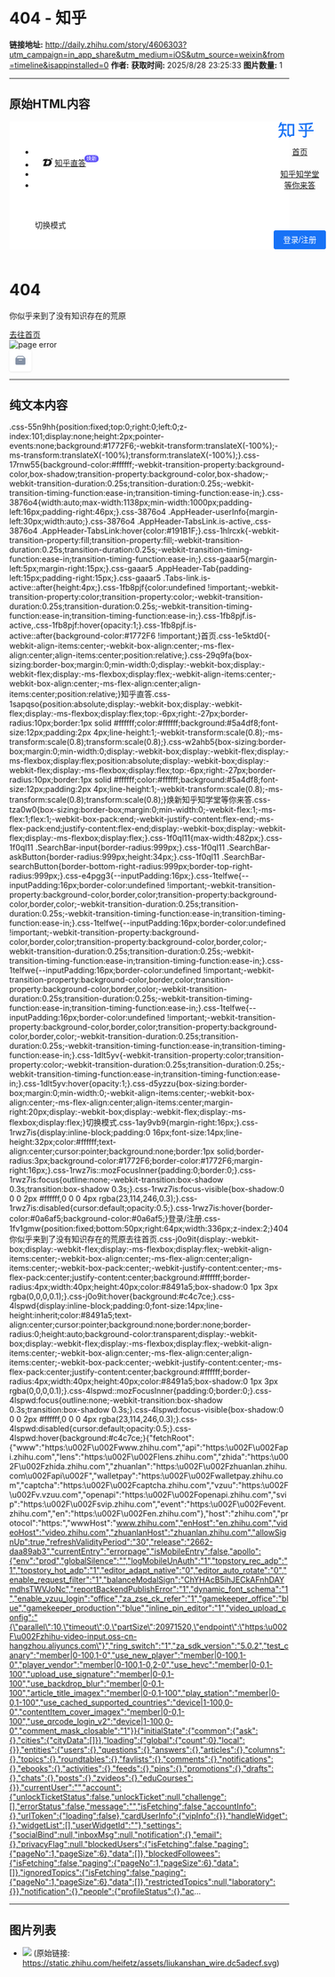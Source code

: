 # 404 - 知乎

**链接地址:** http://daily.zhihu.com/story/4606303?utm_campaign=in_app_share&utm_medium=iOS&utm_source=weixin&from=timeline&isappinstalled=0
**作者:** 
**获取时间:** 2025/8/28 23:25:33
**图片数量:** 1

---

## 原始HTML内容

<div id="root"><div class="App"><style data-emotion-css="55n9hh">.css-55n9hh{position:fixed;top:0;right:0;left:0;z-index:101;display:none;height:2px;pointer-events:none;background:#1772F6;-webkit-transform:translateX(-100%);-ms-transform:translateX(-100%);transform:translateX(-100%);}</style><div class="LoadingBar  css-55n9hh"></div><div><span style="position:absolute;top:-10000px;left:-10000px" role="log" aria-live="assertive"></span></div><div><style data-emotion-css="17rnw55">.css-17rnw55{background-color:#ffffff;-webkit-transition-property:background-color,box-shadow;transition-property:background-color,box-shadow;-webkit-transition-duration:0.25s;transition-duration:0.25s;-webkit-transition-timing-function:ease-in;transition-timing-function:ease-in;}</style><header role="banner" class="Sticky AppHeader css-17rnw55" data-za-module="TopNavBar"><style data-emotion-css="3876o4">.css-3876o4{width:auto;max-width:1138px;min-width:1000px;padding-left:16px;padding-right:46px;}.css-3876o4 .AppHeader-userInfo{margin-left:30px;width:auto;}.css-3876o4 .AppHeader-TabsLink.is-active,.css-3876o4 .AppHeader-TabsLink:hover{color:#191B1F;}</style><div class="AppHeader-inner css-3876o4"><a class="AppHeader-zhihuLogo" href="//www.zhihu.com" aria-label="知乎"><style data-emotion-css="1hlrcxk">.css-1hlrcxk{-webkit-transition-property:fill;transition-property:fill;-webkit-transition-duration:0.25s;transition-duration:0.25s;-webkit-transition-timing-function:ease-in;transition-timing-function:ease-in;}</style><svg viewBox="0 0 64 30" fill="#1772F6" width="64" height="30" class="css-1hlrcxk"><path d="M29.05 4.582H16.733V25.94h3.018l.403 2.572 4.081-2.572h4.815V4.582zm-5.207 18.69l-2.396 1.509-.235-1.508h-1.724V7.233h6.78v16.04h-2.425zM14.46 14.191H9.982c0-.471.033-.954.039-1.458v-5.5h5.106V5.935a1.352 1.352 0 0 0-.404-.957 1.378 1.378 0 0 0-.968-.396H5.783c.028-.088.056-.177.084-.255.274-.82 1.153-3.326 1.153-3.326a4.262 4.262 0 0 0-2.413.698c-.57.4-.912.682-1.371 1.946-.532 1.453-.997 2.856-1.31 3.693C1.444 8.674.28 11.025.28 11.025a5.85 5.85 0 0 0 2.52-.61c1.119-.593 1.679-1.502 2.054-2.883l.09-.3h2.334v5.5c0 .5-.045.982-.073 1.46h-4.12c-.71 0-1.39.278-1.893.775a2.638 2.638 0 0 0-.783 1.874h6.527a17.717 17.717 0 0 1-.778 3.649 16.796 16.796 0 0 1-3.012 5.273A33.104 33.104 0 0 1 0 28.74s3.13 1.175 5.425-.954c1.388-1.292 2.631-3.814 3.23-5.727a28.09 28.09 0 0 0 1.12-5.229h5.967v-1.37a1.254 1.254 0 0 0-.373-.899 1.279 1.279 0 0 0-.909-.37z"></path><path d="M11.27 19.675l-2.312 1.491 5.038 7.458a6.905 6.905 0 0 0 .672-2.218 3.15 3.15 0 0 0-.28-2.168l-3.118-4.563zM51.449 15.195V5.842c4.181-.205 7.988-.405 9.438-.483l.851-.05c.387-.399.885-2.395.689-3.021-.073-.25-.213-.666-.638-.555a33.279 33.279 0 0 1-4.277.727c-2.766.321-3.97.404-7.804.682-6.718.487-12.709.72-12.709.72a2.518 2.518 0 0 0 .788 1.834 2.567 2.567 0 0 0 1.883.706c2.278-.095 5.598-.25 8.996-.41v9.203h-12.78c0 .703.281 1.377.783 1.874a2.69 2.69 0 0 0 1.892.777h10.105v7.075c0 .887-.464 1.192-1.231 1.214h-3.92a4.15 4.15 0 0 0 .837 1.544 4.2 4.2 0 0 0 1.403 1.067 6.215 6.215 0 0 0 2.71.277c1.36-.066 2.967-.826 2.967-3.57v-7.607h11.28c.342 0 .67-.135.91-.374.242-.239.378-.563.378-.902v-1.375H51.449z"></path><path d="M42.614 8.873a2.304 2.304 0 0 0-1.508-.926 2.334 2.334 0 0 0-1.727.405l-.376.272 4.255 5.85 2.24-1.62-2.884-3.98zM57.35 8.68l-3.125 4.097 2.24 1.663 4.517-5.927-.375-.277a2.32 2.32 0 0 0-1.722-.452 2.327 2.327 0 0 0-1.536.896z"></path></svg></a><style data-emotion-css="gaaar5">.css-gaaar5{margin-left:5px;margin-right:15px;}.css-gaaar5 .AppHeader-Tab{padding-left:15px;padding-right:15px;}.css-gaaar5 .Tabs-link.is-active::after{height:4px;}</style><ul role="tablist" class="Tabs AppHeader-Tabs css-gaaar5"><li role="tab" class="Tabs-item AppHeader-Tab Tabs-item--noMeta"><style data-emotion-css="1fb8pjf">.css-1fb8pjf{color:undefined !important;-webkit-transition-property:color;transition-property:color;-webkit-transition-duration:0.25s;transition-duration:0.25s;-webkit-transition-timing-function:ease-in;transition-timing-function:ease-in;}.css-1fb8pjf.is-active,.css-1fb8pjf:hover{opacity:1;}.css-1fb8pjf.is-active::after{background-color:#1772F6 !important;}</style><a class="Tabs-link AppHeader-TabsLink css-1fb8pjf" tabindex="0" data-za-not-track-link="true" href="//www.zhihu.com/">首页</a></li><li role="tab" class="Tabs-item AppHeader-Tab Tabs-item--noMeta"><a class="Tabs-link AppHeader-TabsLink css-1fb8pjf" tabindex="0" data-za-not-track-link="true" href="//www.zhihu.com/zhida" target="_blank" rel="noreferrer noopener" style="display:flex;align-items:center"><style data-emotion-css="1e5ktd0">.css-1e5ktd0{-webkit-align-items:center;-webkit-box-align:center;-ms-flex-align:center;align-items:center;position:relative;}</style><style data-emotion-css="29q9fa">.css-29q9fa{box-sizing:border-box;margin:0;min-width:0;display:-webkit-box;display:-webkit-flex;display:-ms-flexbox;display:flex;-webkit-align-items:center;-webkit-box-align:center;-ms-flex-align:center;align-items:center;position:relative;}</style><div class="css-29q9fa"><svg width="18" height="18" viewBox="0 0 24 24" style="margin-right:4px" class="ZDI ZDI--ZhidaLogo24" fill="currentColor"><path d="M21.37.96a.245.245 0 0 1 .46 0l.413 1.115c.082.223.259.4.483.483l1.114.412a.245.245 0 0 1 0 .46l-1.114.412a.817.817 0 0 0-.483.483L21.83 5.44a.245.245 0 0 1-.46 0l-.412-1.115a.818.818 0 0 0-.483-.483L19.36 3.43a.245.245 0 0 1 0-.46l1.115-.412c.223-.083.4-.26.483-.483L21.37.96ZM14.675 14.738a2.02 2.02 0 0 0 .05-.127l1.584-4.46a1.59 1.59 0 0 0-1.499-2.122h-3.05c-.715 0-1.363.381-1.715.981l.01-.021c.392-.887 1.223-2.766 2.625-4.07 1.648-1.531 4.286-1.28 6.035.136 2.507 2.029 3.717 5.515 2.525 8.895-1.434 4.068-5.478 6.79-9.792 6.79h-.143c1.805-1.424 2.818-4.207 3.37-6.002Z"></path><path d="M.752 7.655.167 9.317.2 9.312C1.104 8.017 2.6 8.02 5.302 8.024H5.534L1.05 20.74H7.275c.264-.027.607-.043 1.041-.043 3.86 0 5.464-3.838 6.138-5.452.063-.15.118-.282.166-.39a1.988 1.988 0 0 1-1.768 1.08H11.56c-.592 0-1.171.176-1.663.506l-.776.521a.124.124 0 0 1-.185-.143l.25-.716a.127.127 0 0 0-.12-.169 1.07 1.07 0 0 1-1.01-1.428l1.83-5.153c.017-.047.035-.093.055-.138.061-.184.122-.376.185-.572.591-1.851 1.333-4.173 3.756-5.354H6.726c-3.923 0-5.018 1.767-5.584 3.256l-.237.673c-.052.155-.102.302-.153.438Z"></path></svg>知乎直答<style data-emotion-css="1sapqso">.css-1sapqso{position:absolute;display:-webkit-box;display:-webkit-flex;display:-ms-flexbox;display:flex;top:-6px;right:-27px;border-radius:10px;border:1px solid #ffffff;color:#ffffff;background:#5a4df8;font-size:12px;padding:2px 4px;line-height:1;-webkit-transform:scale(0.8);-ms-transform:scale(0.8);transform:scale(0.8);}</style><style data-emotion-css="w2ahb5">.css-w2ahb5{box-sizing:border-box;margin:0;min-width:0;display:-webkit-box;display:-webkit-flex;display:-ms-flexbox;display:flex;position:absolute;display:-webkit-box;display:-webkit-flex;display:-ms-flexbox;display:flex;top:-6px;right:-27px;border-radius:10px;border:1px solid #ffffff;color:#ffffff;background:#5a4df8;font-size:12px;padding:2px 4px;line-height:1;-webkit-transform:scale(0.8);-ms-transform:scale(0.8);transform:scale(0.8);}</style><div class="css-w2ahb5">焕新</div></div></a></li><li role="tab" class="Tabs-item AppHeader-Tab Tabs-item--noMeta"><a class="Tabs-link AppHeader-TabsLink css-1fb8pjf" tabindex="0" data-za-not-track-link="true" href="//www.zhihu.com/education/learning">知乎知学堂</a></li><li role="tab" class="Tabs-item AppHeader-Tab Tabs-item--noMeta"><a class="Tabs-link AppHeader-TabsLink css-1fb8pjf" tabindex="0" data-za-not-track-link="true" href="//www.zhihu.com/question/waiting">等你来答</a></li></ul><style data-emotion-css="tza0w0">.css-tza0w0{box-sizing:border-box;margin:0;min-width:0;-webkit-flex:1;-ms-flex:1;flex:1;-webkit-box-pack:end;-webkit-justify-content:flex-end;-ms-flex-pack:end;justify-content:flex-end;display:-webkit-box;display:-webkit-flex;display:-ms-flexbox;display:flex;}</style><div class="css-tza0w0"><style data-emotion-css="1f0ql11">.css-1f0ql11{max-width:482px;}.css-1f0ql11 .SearchBar-input{border-radius:999px;}.css-1f0ql11 .SearchBar-askButton{border-radius:999px;height:34px;}.css-1f0ql11 .SearchBar-searchButton{border-bottom-right-radius:999px;border-top-right-radius:999px;}</style><div class="SearchBar css-1f0ql11" role="search" data-za-module="PresetWordItem"><form class="SearchBar-tool"><style data-emotion-css="e4pgg3">.css-e4pgg3{--inputPadding:16px;}</style><div><div class="Popover"><style data-emotion-css="1telfwe">.css-1telfwe{--inputPadding:16px;border-color:undefined !important;-webkit-transition-property:background-color,border,color;transition-property:background-color,border,color;-webkit-transition-duration:0.25s;transition-duration:0.25s;-webkit-transition-timing-function:ease-in;transition-timing-function:ease-in;}.css-1telfwe{--inputPadding:16px;border-color:undefined !important;-webkit-transition-property:background-color,border,color;transition-property:background-color,border,color;-webkit-transition-duration:0.25s;transition-duration:0.25s;-webkit-transition-timing-function:ease-in;transition-timing-function:ease-in;}.css-1telfwe{--inputPadding:16px;border-color:undefined !important;-webkit-transition-property:background-color,border,color;transition-property:background-color,border,color;-webkit-transition-duration:0.25s;transition-duration:0.25s;-webkit-transition-timing-function:ease-in;transition-timing-function:ease-in;}.css-1telfwe{--inputPadding:16px;border-color:undefined !important;-webkit-transition-property:background-color,border,color;transition-property:background-color,border,color;-webkit-transition-duration:0.25s;transition-duration:0.25s;-webkit-transition-timing-function:ease-in;transition-timing-function:ease-in;}</style><label class="SearchBar-input css-1telfwe Input-wrapper QZcfWkCJoarhIYxlM_sG Input-wrapper--grey evPjxqnqXpIBzSRrcIDv"><input type="text" maxlength="100" value="" autocomplete="off" role="combobox" aria-expanded="false" aria-autocomplete="list" aria-activedescendant="null--1" id="null-toggle" aria-haspopup="true" class="Input i7cW1UcwT6ThdhTakqFm" placeholder=""><button aria-label="搜索" type="button" class="Button SearchBar-searchButton FEfUrdfMIKpQDJDqkjte Button--primary epMJl0lFQuYbC7jrwr_o"><style data-emotion-css="1dlt5yv">.css-1dlt5yv{-webkit-transition-property:color;transition-property:color;-webkit-transition-duration:0.25s;transition-duration:0.25s;-webkit-transition-timing-function:ease-in;transition-timing-function:ease-in;}.css-1dlt5yv:hover{opacity:1;}</style><span style="display:inline-flex;align-items:center">​<svg width="18" height="18" viewBox="0 0 24 24" class="ZDI ZDI--Search24 SearchBar-searchIcon css-1dlt5yv" fill="currentColor"><path fill-rule="evenodd" d="M11.8 2.425a9.075 9.075 0 1 0 5.62 16.201l2.783 2.783a.875.875 0 1 0 1.238-1.237l-2.758-2.758A9.075 9.075 0 0 0 11.8 2.425ZM4.475 11.5a7.325 7.325 0 1 1 14.65 0 7.325 7.325 0 0 1-14.65 0Z" clip-rule="evenodd"></path></svg></span></button></label></div></div></form></div></div><div class="AppHeader-userInfo"><div><div class="Popover"><style data-emotion-css="d5yzzu">.css-d5yzzu{box-sizing:border-box;margin:0;min-width:0;-webkit-align-items:center;-webkit-box-align:center;-ms-flex-align:center;align-items:center;margin-right:20px;display:-webkit-box;display:-webkit-flex;display:-ms-flexbox;display:flex;}</style><div id="null-toggle" aria-haspopup="true" aria-expanded="false" type="button" class="Button FEfUrdfMIKpQDJDqkjte Button--plain Button--gray fEPKGkUK5jyc4fUuT0QP css-d5yzzu">切换模式</div></div></div><div class="AppHeader-profile"><div><style data-emotion-css="1ay9vb9">.css-1ay9vb9{margin-right:16px;}</style><style data-emotion-css="1rwz7is">.css-1rwz7is{display:inline-block;padding:0 16px;font-size:14px;line-height:32px;color:#ffffff;text-align:center;cursor:pointer;background:none;border:1px solid;border-radius:3px;background-color:#1772F6;border-color:#1772F6;margin-right:16px;}.css-1rwz7is::mozFocusInner{padding:0;border:0;}.css-1rwz7is:focus{outline:none;-webkit-transition:box-shadow 0.3s;transition:box-shadow 0.3s;}.css-1rwz7is:focus-visible{box-shadow:0 0 0 2px #ffffff,0 0 0 4px rgba(23,114,246,0.3);}.css-1rwz7is:disabled{cursor:default;opacity:0.5;}.css-1rwz7is:hover{border-color:#0a6af5;background-color:#0a6af5;}</style><button type="button" class="Button Button--primary Button--blue css-1rwz7is">登录/注册</button><style data-emotion-css="1fv1gmw">.css-1fv1gmw{position:fixed;bottom:50px;right:64px;width:336px;z-index:2;}</style></div></div></div></div><div></div></header></div><div class="ErrorPage"><div class="ErrorPage-container"><div class="ErrorPage-text"><h1 class="ErrorPage-title">404</h1><p class="ErrorPage-subtitle">你似乎来到了没有知识存在的荒原</p><a href="https://www.zhihu.com" type="button" class="Button ErrorPage-primaryButton FEfUrdfMIKpQDJDqkjte Button--primary Button--blue epMJl0lFQuYbC7jrwr_o JmYzaky7MEPMFcJDLNMG">去往首页</a></div><div class="ErrorPage-errorImageContainer"><img class="ErrorPage-errorImage" src="./images/image_1.jpg" alt="page error"></div></div><div class="CornerButtons"><div class="CornerAnimayedFlex"><style data-emotion-css="j0o9it">.css-j0o9it{display:-webkit-box;display:-webkit-flex;display:-ms-flexbox;display:flex;-webkit-align-items:center;-webkit-box-align:center;-ms-flex-align:center;align-items:center;-webkit-box-pack:center;-webkit-justify-content:center;-ms-flex-pack:center;justify-content:center;background:#ffffff;border-radius:4px;width:40px;height:40px;color:#8491a5;box-shadow:0 1px 3px rgba(0,0,0,0.1);}.css-j0o9it:hover{background:#c4c7ce;}</style><style data-emotion-css="4lspwd">.css-4lspwd{display:inline-block;padding:0;font-size:14px;line-height:inherit;color:#8491a5;text-align:center;cursor:pointer;background:none;border:none;border-radius:0;height:auto;background-color:transparent;display:-webkit-box;display:-webkit-flex;display:-ms-flexbox;display:flex;-webkit-align-items:center;-webkit-box-align:center;-ms-flex-align:center;align-items:center;-webkit-box-pack:center;-webkit-justify-content:center;-ms-flex-pack:center;justify-content:center;background:#ffffff;border-radius:4px;width:40px;height:40px;color:#8491a5;box-shadow:0 1px 3px rgba(0,0,0,0.1);}.css-4lspwd::mozFocusInner{padding:0;border:0;}.css-4lspwd:focus{outline:none;-webkit-transition:box-shadow 0.3s;transition:box-shadow 0.3s;}.css-4lspwd:focus-visible{box-shadow:0 0 0 2px #ffffff,0 0 0 4px rgba(23,114,246,0.3);}.css-4lspwd:disabled{cursor:default;opacity:0.5;}.css-4lspwd:hover{background:#c4c7ce;}</style><button data-tooltip="建议反馈" data-tooltip-position="left" data-tooltip-will-hide-on-click="true" aria-label="建议反馈" type="button" class="Button CornerButton Button--plain css-4lspwd"><svg class="Zi Zi--Feedback" aria-label="建议反馈" fill="currentColor" viewBox="0 0 24 24" width="24" height="24"><path d="M19.99 6.99L18 5s-1-1-2-1H8C7 4 6 5 6 5L4 7S3 8 3 9v9s0 2 2.002 2H19c2 0 2-2 2-2V9c0-1-1.01-2.01-1.01-2.01zM16.5 5.5L19 8H5l2.5-2.5h9zm-2 5.5s.5 0 .5.5-.5.5-.5.5h-5s-.5 0-.5-.5.5-.5.5-.5h5z"></path></svg></button></div></div></div></div></div><script id="js-clientConfig" type="text/json">{"fetchRoot":{"www":"https:\u002F\u002Fwww.zhihu.com","api":"https:\u002F\u002Fapi.zhihu.com","lens":"https:\u002F\u002Flens.zhihu.com","zhida":"https:\u002F\u002Fzhida.zhihu.com","zhuanlan":"https:\u002F\u002Fzhuanlan.zhihu.com\u002Fapi\u002F","walletpay":"https:\u002F\u002Fwalletpay.zhihu.com","captcha":"https:\u002F\u002Fcaptcha.zhihu.com","vzuu":"https:\u002F\u002Fv.vzuu.com","openapi":"https:\u002F\u002Fopenapi.zhihu.com","svip":"https:\u002F\u002Fsvip.zhihu.com","event":"https:\u002F\u002Fevent.zhihu.com","en":"https:\u002F\u002Fen.zhihu.com"},"host":"zhihu.com","protocol":"https:","wwwHost":"www.zhihu.com","enHost":"en.zhihu.com","videoHost":"video.zhihu.com","zhuanlanHost":"zhuanlan.zhihu.com","allowSignUp":true,"refreshValidityPeriod":"30","release":"2662-daa89ab3","currentEntry":"errorpage","isMobileEntry":false,"apollo":{"env":"prod","globalSilence":"","logMobileUnAuth":"1","topstory_rec_adp":"1","topstory_hot_adp":"1","editor_adapt_native":"0","editor_auto_rotate":"0","enable_request_filter":"1","balanceModalSign":"ChYHAcB5ihJECkAFnhDAYmdhsTWVJoNc","reportBackendPublishError":"1","dynamic_font_schema":"1","enable_vzuu_login":"office","za_zse_ck_refer":"1","gamekeeper_office":"blue","gamekeeper_production":"blue","inline_pin_editor":"1","video_upload_config":"{\"parallel\":10,\"timeout\":0,\"partSize\":20971520,\"endpoint\":\"https:\u002F\u002Fzhihu-video-input.oss-cn-hangzhou.aliyuncs.com\"}","ring_switch":"1","za_sdk_version":"5.0.2","test_canary":"member|0-100,1-0","use_new_player":"member|0-100,1-0","player_vendor":"member|0-100,1-0,2-0","use_hevc":"member|0-0,1-100","upload_use_signature":"member|0-0,1-100","use_backdrop_blur":"member|0-0,1-100","article_title_imagex":"member|0-0,1-100","play_station":"member|0-0,1-100","use_cached_supported_countries":"device|1-100,0-0","contentItem_cover_imagex":"member|0-0,1-100","use_qrcode_login_v2":"device|1-100,0-0","comment_mask_closable":"1"}}</script><script id="js-initialData" type="text/json">{"initialState":{"common":{"ask":{},"cities":{"cityData":[]}},"loading":{"global":{"count":0},"local":{}},"entities":{"users":{},"questions":{},"answers":{},"articles":{},"columns":{},"topics":{},"roundtables":{},"favlists":{},"comments":{},"notifications":{},"ebooks":{},"activities":{},"feeds":{},"pins":{},"promotions":{},"drafts":{},"chats":{},"posts":{},"zvideos":{},"eduCourses":{}},"currentUser":"","account":{"unlockTicketStatus":false,"unlockTicket":null,"challenge":[],"errorStatus":false,"message":"","isFetching":false,"accountInfo":{},"urlToken":{"loading":false},"cardUserInfo":{"vipInfo":{}},"handleWidget":{},"widgetList":[],"userWidgetId":""},"settings":{"socialBind":null,"inboxMsg":null,"notification":{},"email":{},"privacyFlag":null,"blockedUsers":{"isFetching":false,"paging":{"pageNo":1,"pageSize":6},"data":[]},"blockedFollowees":{"isFetching":false,"paging":{"pageNo":1,"pageSize":6},"data":[]},"ignoredTopics":{"isFetching":false,"paging":{"pageNo":1,"pageSize":6},"data":[]},"restrictedTopics":null,"laboratory":{}},"notification":{},"people":{"profileStatus":{},"activitiesByUser":{},"answersByUser":{},"answersSortByVotesByUser":{},"answersIncludedByUser":{},"votedAnswersByUser":{},"thankedAnswersByUser":{},"voteAnswersByUser":{},"thankAnswersByUser":{},"topicAnswersByUser":{},"zvideosByUser":{},"articlesByUser":{},"articlesSortByVotesByUser":{},"articlesIncludedByUser":{},"pinsByUser":{},"questionsByUser":{},"commercialQuestionsByUser":{},"favlistsByUser":{},"followingByUser":{},"followersByUser":{},"mutualsByUser":{},"followingColumnsByUser":{},"followingQuestionsByUser":{},"followingFavlistsByUser":{},"followingTopicsByUser":{},"publicationsByUser":{},"columnsByUser":{},"allFavlistsByUser":{},"brands":null,"creationsByUser":{},"creationsSortByVotesByUser":{},"creationsFeed":{},"infinity":{},"batchUsers":{},"profileInfinity":null},"env":{"abV2":{"config":{},"triggers":{}},"userAgent":{"Edge":false,"IE":false,"Wechat":false,"Weibo":false,"QQ":false,"MQQBrowser":false,"Qzone":false,"Mobile":false,"Android":false,"HarmonyOS":false,"iOS":false,"isAppleDevice":false,"Zhihu":false,"ZhihuHybrid":false,"isBot":false,"Tablet":false,"UC":false,"Quark":false,"Sogou":false,"Qihoo":false,"Baidu":false,"BaiduApp":false,"Safari":false,"GoogleBot":false,"AndroidDaily":false,"iOSDaily":false,"Zhixuetang":false,"WxMiniProgram":false,"BaiduMiniProgram":false,"QQMiniProgram":false,"JDMiniProgram":false,"OpenHarmony":false,"isWebView":false,"isMiniProgram":false,"origin":"Mozilla\u002F5.0 (Windows NT 10.0; Win64; x64) AppleWebKit\u002F537.36 (KHTML, like Gecko) Chrome\u002F91.0.4472.124 Safari\u002F537.36"},"appViewConfig":{},"ctx":{"path":"\u002F404","query":{"ssr_src":"heifetz","utm_campaign":"in_app_share","utm_medium":"iOS","utm_source":"weixin","from":"timeline","isappinstalled":"0","font_resize":"1.1333","can_auto_load_image":"true","error_title":"","error_from":"\u002Fstory\u002F4606303","redirect":""},"href":"http:\u002F\u002Fproxy-heifetz-errorpage.pek01.rack.zhihu.com\u002F404?ssr_src=heifetz&utm_campaign=in_app_share&utm_medium=iOS&utm_source=weixin&from=timeline&isappinstalled=0&font_resize=1.1333&can_auto_load_image=true&error_title=&error_from=%2Fstory%2F4606303&redirect=","host":"proxy-heifetz-errorpage.pek01.rack.zhihu.com"},"trafficSource":"production","edition":{"beijing":false,"baidu":false,"sogou":false,"baiduBeijing":false,"sogouBeijing":false,"sogouInput":false,"oppoSearch":false,"baiduSearch":false,"googleSearch":false,"shenma":false,"miniProgram":false,"xiaomi":false,"huaweiSearch":false},"theme":"light","appHeaderTheme":{"current":"normal","disable":true,"normal":{"bgColor":"GBK99A"},"custom":{"bgColor":"GBK99A"}},"enableShortcut":true,"referer":"","xUDId":"","mode":"ssr","conf":{},"xTrafficFreeOrigin":"","ipInfo":{},"logged":false,"query":{},"vars":{"passThroughHeaders":{}}},"me":{"columnContributions":[]},"label":{},"ecommerce":{},"comments":{"pagination":{},"collapsed":{},"reverse":{},"reviewing":{},"conversation":{},"parent":{}},"commentsV2":{"stickers":[],"commentWithPicPermission":{},"notificationsComments":{},"pagination":{},"collapsed":{},"reverse":{},"reviewing":{},"conversation":{},"conversationMore":{},"parent":{}},"pushNotifications":{"default":{"isFetching":false,"isDrained":false,"ids":[]},"follow":{"isFetching":false,"isDrained":false,"ids":[]},"vote_thank":{"isFetching":false,"isDrained":false,"ids":[]},"currentTab":"default","notificationsCount":{"default":0,"follow":0,"vote_thank":0}},"messages":{"data":{},"currentTab":"common","messageCount":0},"register":{"registerValidateSucceeded":null,"registerValidateErrors":{},"registerConfirmError":null,"sendDigitsError":null,"registerConfirmSucceeded":null},"login":{"loginUnregisteredError":false,"loginBindWechatError":false,"loginConfirmError":null,"sendDigitsError":null,"needSMSIdentify":false,"validateDigitsError":false,"loginConfirmSucceeded":null,"qrcodeLoginToken":"","qrcodeLoginScanStatus":0,"qrcodeLoginError":null,"qrcodeLoginReturnNewToken":false},"switches":{},"captcha":{"captchaNeeded":false,"captchaValidated":false},"sms":{"supportedCountries":[]},"chat":{"chats":{},"inbox":{"recents":{"isFetching":false,"isDrained":false,"isPrevDrained":false,"result":[],"next":null,"key":null},"strangers":{"isFetching":false,"isDrained":false,"isPrevDrained":false,"result":[],"next":null,"key":null},"friends":{"isFetching":false,"isDrained":false,"isPrevDrained":false,"result":[],"next":null,"key":null},"search":{"isFetching":false,"isDrained":false,"isPrevDrained":false,"result":[],"next":null,"key":null},"config":{"newCount":0,"strangerMessageSwitch":false,"strangerMessageUnread":false,"friendCount":0}},"global":{"isChatMqttExisted":false}},"emoticons":{"emoticonGroupList":[],"emoticonGroupDetail":{}},"creator":{"tools":{"question":{"invitationCount":{"questionFolloweeCount":0,"questionTotalCount":0}},"recommend":{"recommendTimes":{}}},"explore":{},"levelUpperLimit":10,"mcn":{},"mcnManage":{},"tasks":{},"announcement":{},"creatorsRecommendInfo":{}},"creators":{"common":{"applyStatus":{},"rightsStatus":{}},"bayesDomains":{"status":{},"options":{"topDomains":null,"allDomains":null,"editable":0},"contents":null},"school":{"tabs":[],"contents":[],"banner":null,"entities":{}},"faq":{"tabs":[],"article":{}},"knowledgeIncome":{},"safeguardRights":{},"analytics":{"all":{},"answer":{},"zvideo":{},"article":{},"pin":{},"singleContent":{}},"account":{"growthLevel":{}},"KMResource":{},"training":{},"ToolsQuestion":{"goodatTopics":[]},"ToolsHotspot":{"domains":[]},"ToolsRecommend":{},"ToolsCustomPromotion":{"itemLists":{},"baseInfo":{}},"ToolsSearchQuestion":{},"editorSetting":{},"MCNManage":{},"knowledgeTasks":{},"incomeAnalysis":{"income":{"aggregation":{}}},"creationManage":{"editModal":{"status":false}},"activity":{},"announcement":{},"home":{"currentCreatorUrlToken":null,"rights":[],"newRights":[],"scoreInfo":{},"menusShowControlByServer":{"bVipRecomend":false,"creationRelationship":false},"newTasks":{"creatorTask":{"tasks":[],"des":[]}},"bannerList":[],"recentlyCreated":[],"homecard":{},"homeData":{}},"videoSupport":{"textBenefit":{}},"videoDistribution":{},"profilePoster":{"creatorPosterConfig":{},"creatorPosterData":{}}},"shareTexts":{},"favlists":{"relations":{}}},"fetchHost":"www.zhihu.com","subAppName":"errorpage","spanName":"NotFoundErrorPage","canaryConfig":{"test_canary":"0","use_new_player":"0","player_vendor":"0","use_hevc":"0","upload_use_signature":"0","use_backdrop_blur":"0","article_title_imagex":"0","play_station":"0","use_cached_supported_countries":"1"}}</script><script crossorigin="" src="https://static.zhihu.com/heifetz/vendor.2be0f44f82bcffc4c435.js"></script><script crossorigin="" src="https://static.zhihu.com/event/react@17.0.2/umd/react.production.min.js"></script><script crossorigin="" src="https://static.zhihu.com/event/react-dom@17.0.2/umd/react-dom.production.min.js"></script><script crossorigin="" src="https://static.zhihu.com/event/react-dom@17.0.2/umd/react-dom-server.browser.production.min.js"></script><script crossorigin="" src="https://static.zhihu.com/heifetz/runtime.app.01a24a24f66803e7f694.js"></script><script crossorigin="" src="https://static.zhihu.com/heifetz/lib-79b5cf47.app.8b6b6bf4b6d894db9b07.js"></script><script crossorigin="" src="https://static.zhihu.com/heifetz/lib-0e5ce61e.app.0ef7f101d53403899ad5.js"></script><script crossorigin="" src="https://static.zhihu.com/heifetz/8978.app.a07cdc1c214cef7a2d74.js"></script><script crossorigin="" src="https://static.zhihu.com/heifetz/errorpage.app.32e9e45495a953415996.js"></script><script defer="" src="https://static.zhihu.com/event/wza/4633_1/aria.js?appid=a3637ace5dc3a347f6863b0bac487599" id="ariascripts" wapforceoldfixed="false" loaddata="false"></script><script src="https://hm.baidu.com/hm.js?98beee57fd2ef70ccdd5ca52b9740c49" async=""></script><script nonce="98f46eb2-99bc-43b8-90a3-1e7590df67cb">{;var x = document.createElement('link');x.rel = 'preload';x.as = 'style';x.href = 'https://unpkg.zhimg.com/@cfe/font-misans@1.1.1/dist/font.min.css';x.crossOrigin = '';x.onload = function() {;x.onload = null;x.rel = 'stylesheet';};(document.body||document.head).appendChild(x);}</script>

---

## 纯文本内容

.css-55n9hh{position:fixed;top:0;right:0;left:0;z-index:101;display:none;height:2px;pointer-events:none;background:#1772F6;-webkit-transform:translateX(-100%);-ms-transform:translateX(-100%);transform:translateX(-100%);}.css-17rnw55{background-color:#ffffff;-webkit-transition-property:background-color,box-shadow;transition-property:background-color,box-shadow;-webkit-transition-duration:0.25s;transition-duration:0.25s;-webkit-transition-timing-function:ease-in;transition-timing-function:ease-in;}.css-3876o4{width:auto;max-width:1138px;min-width:1000px;padding-left:16px;padding-right:46px;}.css-3876o4 .AppHeader-userInfo{margin-left:30px;width:auto;}.css-3876o4 .AppHeader-TabsLink.is-active,.css-3876o4 .AppHeader-TabsLink:hover{color:#191B1F;}.css-1hlrcxk{-webkit-transition-property:fill;transition-property:fill;-webkit-transition-duration:0.25s;transition-duration:0.25s;-webkit-transition-timing-function:ease-in;transition-timing-function:ease-in;}.css-gaaar5{margin-left:5px;margin-right:15px;}.css-gaaar5 .AppHeader-Tab{padding-left:15px;padding-right:15px;}.css-gaaar5 .Tabs-link.is-active::after{height:4px;}.css-1fb8pjf{color:undefined !important;-webkit-transition-property:color;transition-property:color;-webkit-transition-duration:0.25s;transition-duration:0.25s;-webkit-transition-timing-function:ease-in;transition-timing-function:ease-in;}.css-1fb8pjf.is-active,.css-1fb8pjf:hover{opacity:1;}.css-1fb8pjf.is-active::after{background-color:#1772F6 !important;}首页.css-1e5ktd0{-webkit-align-items:center;-webkit-box-align:center;-ms-flex-align:center;align-items:center;position:relative;}.css-29q9fa{box-sizing:border-box;margin:0;min-width:0;display:-webkit-box;display:-webkit-flex;display:-ms-flexbox;display:flex;-webkit-align-items:center;-webkit-box-align:center;-ms-flex-align:center;align-items:center;position:relative;}知乎直答.css-1sapqso{position:absolute;display:-webkit-box;display:-webkit-flex;display:-ms-flexbox;display:flex;top:-6px;right:-27px;border-radius:10px;border:1px solid #ffffff;color:#ffffff;background:#5a4df8;font-size:12px;padding:2px 4px;line-height:1;-webkit-transform:scale(0.8);-ms-transform:scale(0.8);transform:scale(0.8);}.css-w2ahb5{box-sizing:border-box;margin:0;min-width:0;display:-webkit-box;display:-webkit-flex;display:-ms-flexbox;display:flex;position:absolute;display:-webkit-box;display:-webkit-flex;display:-ms-flexbox;display:flex;top:-6px;right:-27px;border-radius:10px;border:1px solid #ffffff;color:#ffffff;background:#5a4df8;font-size:12px;padding:2px 4px;line-height:1;-webkit-transform:scale(0.8);-ms-transform:scale(0.8);transform:scale(0.8);}焕新知乎知学堂等你来答.css-tza0w0{box-sizing:border-box;margin:0;min-width:0;-webkit-flex:1;-ms-flex:1;flex:1;-webkit-box-pack:end;-webkit-justify-content:flex-end;-ms-flex-pack:end;justify-content:flex-end;display:-webkit-box;display:-webkit-flex;display:-ms-flexbox;display:flex;}.css-1f0ql11{max-width:482px;}.css-1f0ql11 .SearchBar-input{border-radius:999px;}.css-1f0ql11 .SearchBar-askButton{border-radius:999px;height:34px;}.css-1f0ql11 .SearchBar-searchButton{border-bottom-right-radius:999px;border-top-right-radius:999px;}.css-e4pgg3{--inputPadding:16px;}.css-1telfwe{--inputPadding:16px;border-color:undefined !important;-webkit-transition-property:background-color,border,color;transition-property:background-color,border,color;-webkit-transition-duration:0.25s;transition-duration:0.25s;-webkit-transition-timing-function:ease-in;transition-timing-function:ease-in;}.css-1telfwe{--inputPadding:16px;border-color:undefined !important;-webkit-transition-property:background-color,border,color;transition-property:background-color,border,color;-webkit-transition-duration:0.25s;transition-duration:0.25s;-webkit-transition-timing-function:ease-in;transition-timing-function:ease-in;}.css-1telfwe{--inputPadding:16px;border-color:undefined !important;-webkit-transition-property:background-color,border,color;transition-property:background-color,border,color;-webkit-transition-duration:0.25s;transition-duration:0.25s;-webkit-transition-timing-function:ease-in;transition-timing-function:ease-in;}.css-1telfwe{--inputPadding:16px;border-color:undefined !important;-webkit-transition-property:background-color,border,color;transition-property:background-color,border,color;-webkit-transition-duration:0.25s;transition-duration:0.25s;-webkit-transition-timing-function:ease-in;transition-timing-function:ease-in;}.css-1dlt5yv{-webkit-transition-property:color;transition-property:color;-webkit-transition-duration:0.25s;transition-duration:0.25s;-webkit-transition-timing-function:ease-in;transition-timing-function:ease-in;}.css-1dlt5yv:hover{opacity:1;}​.css-d5yzzu{box-sizing:border-box;margin:0;min-width:0;-webkit-align-items:center;-webkit-box-align:center;-ms-flex-align:center;align-items:center;margin-right:20px;display:-webkit-box;display:-webkit-flex;display:-ms-flexbox;display:flex;}切换模式.css-1ay9vb9{margin-right:16px;}.css-1rwz7is{display:inline-block;padding:0 16px;font-size:14px;line-height:32px;color:#ffffff;text-align:center;cursor:pointer;background:none;border:1px solid;border-radius:3px;background-color:#1772F6;border-color:#1772F6;margin-right:16px;}.css-1rwz7is::mozFocusInner{padding:0;border:0;}.css-1rwz7is:focus{outline:none;-webkit-transition:box-shadow 0.3s;transition:box-shadow 0.3s;}.css-1rwz7is:focus-visible{box-shadow:0 0 0 2px #ffffff,0 0 0 4px rgba(23,114,246,0.3);}.css-1rwz7is:disabled{cursor:default;opacity:0.5;}.css-1rwz7is:hover{border-color:#0a6af5;background-color:#0a6af5;}登录/注册.css-1fv1gmw{position:fixed;bottom:50px;right:64px;width:336px;z-index:2;}404你似乎来到了没有知识存在的荒原去往首页.css-j0o9it{display:-webkit-box;display:-webkit-flex;display:-ms-flexbox;display:flex;-webkit-align-items:center;-webkit-box-align:center;-ms-flex-align:center;align-items:center;-webkit-box-pack:center;-webkit-justify-content:center;-ms-flex-pack:center;justify-content:center;background:#ffffff;border-radius:4px;width:40px;height:40px;color:#8491a5;box-shadow:0 1px 3px rgba(0,0,0,0.1);}.css-j0o9it:hover{background:#c4c7ce;}.css-4lspwd{display:inline-block;padding:0;font-size:14px;line-height:inherit;color:#8491a5;text-align:center;cursor:pointer;background:none;border:none;border-radius:0;height:auto;background-color:transparent;display:-webkit-box;display:-webkit-flex;display:-ms-flexbox;display:flex;-webkit-align-items:center;-webkit-box-align:center;-ms-flex-align:center;align-items:center;-webkit-box-pack:center;-webkit-justify-content:center;-ms-flex-pack:center;justify-content:center;background:#ffffff;border-radius:4px;width:40px;height:40px;color:#8491a5;box-shadow:0 1px 3px rgba(0,0,0,0.1);}.css-4lspwd::mozFocusInner{padding:0;border:0;}.css-4lspwd:focus{outline:none;-webkit-transition:box-shadow 0.3s;transition:box-shadow 0.3s;}.css-4lspwd:focus-visible{box-shadow:0 0 0 2px #ffffff,0 0 0 4px rgba(23,114,246,0.3);}.css-4lspwd:disabled{cursor:default;opacity:0.5;}.css-4lspwd:hover{background:#c4c7ce;}{"fetchRoot":{"www":"https:\u002F\u002Fwww.zhihu.com","api":"https:\u002F\u002Fapi.zhihu.com","lens":"https:\u002F\u002Flens.zhihu.com","zhida":"https:\u002F\u002Fzhida.zhihu.com","zhuanlan":"https:\u002F\u002Fzhuanlan.zhihu.com\u002Fapi\u002F","walletpay":"https:\u002F\u002Fwalletpay.zhihu.com","captcha":"https:\u002F\u002Fcaptcha.zhihu.com","vzuu":"https:\u002F\u002Fv.vzuu.com","openapi":"https:\u002F\u002Fopenapi.zhihu.com","svip":"https:\u002F\u002Fsvip.zhihu.com","event":"https:\u002F\u002Fevent.zhihu.com","en":"https:\u002F\u002Fen.zhihu.com"},"host":"zhihu.com","protocol":"https:","wwwHost":"www.zhihu.com","enHost":"en.zhihu.com","videoHost":"video.zhihu.com","zhuanlanHost":"zhuanlan.zhihu.com","allowSignUp":true,"refreshValidityPeriod":"30","release":"2662-daa89ab3","currentEntry":"errorpage","isMobileEntry":false,"apollo":{"env":"prod","globalSilence":"","logMobileUnAuth":"1","topstory_rec_adp":"1","topstory_hot_adp":"1","editor_adapt_native":"0","editor_auto_rotate":"0","enable_request_filter":"1","balanceModalSign":"ChYHAcB5ihJECkAFnhDAYmdhsTWVJoNc","reportBackendPublishError":"1","dynamic_font_schema":"1","enable_vzuu_login":"office","za_zse_ck_refer":"1","gamekeeper_office":"blue","gamekeeper_production":"blue","inline_pin_editor":"1","video_upload_config":"{\"parallel\":10,\"timeout\":0,\"partSize\":20971520,\"endpoint\":\"https:\u002F\u002Fzhihu-video-input.oss-cn-hangzhou.aliyuncs.com\"}","ring_switch":"1","za_sdk_version":"5.0.2","test_canary":"member|0-100,1-0","use_new_player":"member|0-100,1-0","player_vendor":"member|0-100,1-0,2-0","use_hevc":"member|0-0,1-100","upload_use_signature":"member|0-0,1-100","use_backdrop_blur":"member|0-0,1-100","article_title_imagex":"member|0-0,1-100","play_station":"member|0-0,1-100","use_cached_supported_countries":"device|1-100,0-0","contentItem_cover_imagex":"member|0-0,1-100","use_qrcode_login_v2":"device|1-100,0-0","comment_mask_closable":"1"}}{"initialState":{"common":{"ask":{},"cities":{"cityData":[]}},"loading":{"global":{"count":0},"local":{}},"entities":{"users":{},"questions":{},"answers":{},"articles":{},"columns":{},"topics":{},"roundtables":{},"favlists":{},"comments":{},"notifications":{},"ebooks":{},"activities":{},"feeds":{},"pins":{},"promotions":{},"drafts":{},"chats":{},"posts":{},"zvideos":{},"eduCourses":{}},"currentUser":"","account":{"unlockTicketStatus":false,"unlockTicket":null,"challenge":[],"errorStatus":false,"message":"","isFetching":false,"accountInfo":{},"urlToken":{"loading":false},"cardUserInfo":{"vipInfo":{}},"handleWidget":{},"widgetList":[],"userWidgetId":""},"settings":{"socialBind":null,"inboxMsg":null,"notification":{},"email":{},"privacyFlag":null,"blockedUsers":{"isFetching":false,"paging":{"pageNo":1,"pageSize":6},"data":[]},"blockedFollowees":{"isFetching":false,"paging":{"pageNo":1,"pageSize":6},"data":[]},"ignoredTopics":{"isFetching":false,"paging":{"pageNo":1,"pageSize":6},"data":[]},"restrictedTopics":null,"laboratory":{}},"notification":{},"people":{"profileStatus":{},"ac...

---

## 图片列表

- ![](./images/image_1.jpg) (原始链接: https://static.zhihu.com/heifetz/assets/liukanshan_wire.dc5adecf.svg)
